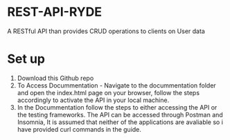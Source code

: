 # REST-API-RYDE
A RESTful API than provides CRUD operations to clients on User data

# Set up
1. Download this Github repo
2. To Access Docummentation - Navigate to the docummentation folder and open the index.html page on your browser, follow the steps accordingly to activate the API in your local machine.
3. In the Docummentation follow the steps to either accessing the API or the testing frameworks. The API can be accessed through Postman and Insomnia, It is assumed that neither of the applications are avaliable so i have provided curl commands in the guide.



